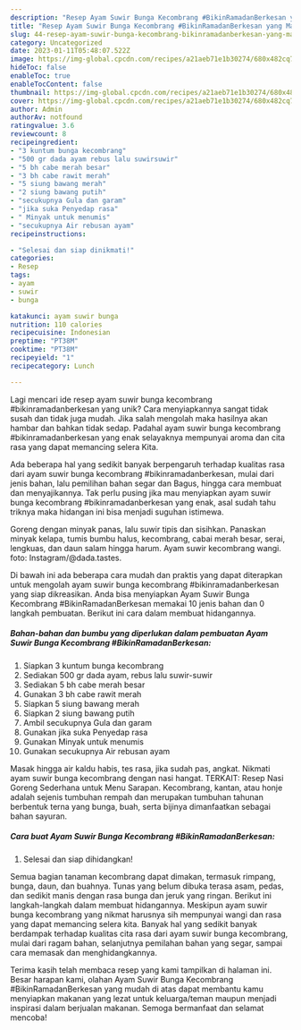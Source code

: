 ```yaml
---
description: "Resep Ayam Suwir Bunga Kecombrang #BikinRamadanBerkesan yang Mantap"
title: "Resep Ayam Suwir Bunga Kecombrang #BikinRamadanBerkesan yang Mantap"
slug: 44-resep-ayam-suwir-bunga-kecombrang-bikinramadanberkesan-yang-mantap
category: Uncategorized
date: 2023-01-11T05:48:07.522Z
image: https://img-global.cpcdn.com/recipes/a21aeb71e1b30274/680x482cq70/ayam-suwir-bunga-kecombrang-bikinramadanberkesan-foto-resep-utama.jpg
hideToc: false
enableToc: true
enableTocContent: false
thumbnail: https://img-global.cpcdn.com/recipes/a21aeb71e1b30274/680x482cq70/ayam-suwir-bunga-kecombrang-bikinramadanberkesan-foto-resep-utama.jpg
cover: https://img-global.cpcdn.com/recipes/a21aeb71e1b30274/680x482cq70/ayam-suwir-bunga-kecombrang-bikinramadanberkesan-foto-resep-utama.jpg
author: Admin
authorAv: notfound
ratingvalue: 3.6
reviewcount: 8
recipeingredient:
- "3 kuntum bunga kecombrang"
- "500 gr dada ayam rebus lalu suwirsuwir"
- "5 bh cabe merah besar"
- "3 bh cabe rawit merah"
- "5 siung bawang merah"
- "2 siung bawang putih"
- "secukupnya Gula dan garam"
- "jika suka Penyedap rasa"
- " Minyak untuk menumis"
- "secukupnya Air rebusan ayam"
recipeinstructions:

- "Selesai dan siap dinikmati!"
categories:
- Resep
tags:
- ayam
- suwir
- bunga

katakunci: ayam suwir bunga 
nutrition: 110 calories
recipecuisine: Indonesian
preptime: "PT38M"
cooktime: "PT38M"
recipeyield: "1"
recipecategory: Lunch

---
```





Lagi mencari ide resep ayam suwir bunga kecombrang #bikinramadanberkesan yang unik? Cara menyiapkannya sangat tidak susah dan tidak juga mudah. Jika salah mengolah maka hasilnya akan hambar dan bahkan tidak sedap. Padahal ayam suwir bunga kecombrang #bikinramadanberkesan yang enak selayaknya mempunyai aroma dan cita rasa yang dapat memancing selera Kita.





Ada beberapa hal yang sedikit banyak berpengaruh terhadap kualitas rasa dari ayam suwir bunga kecombrang #bikinramadanberkesan, mulai dari jenis bahan, lalu pemilihan bahan segar dan Bagus, hingga cara membuat dan menyajikannya. Tak perlu pusing jika mau menyiapkan ayam suwir bunga kecombrang #bikinramadanberkesan yang enak,      asal sudah tahu triknya maka hidangan ini bisa menjadi suguhan istimewa.














Goreng dengan minyak panas, lalu suwir tipis dan sisihkan. Panaskan minyak kelapa, tumis bumbu halus, kecombrang, cabai merah besar, serai, lengkuas, dan daun salam hingga harum. Ayam suwir kecombrang wangi. foto: Instagram/@dada.tastes.






Di bawah ini ada beberapa cara mudah dan praktis yang dapat diterapkan untuk mengolah ayam suwir bunga kecombrang #bikinramadanberkesan yang siap dikreasikan. Anda bisa menyiapkan Ayam Suwir Bunga Kecombrang #BikinRamadanBerkesan memakai 10 jenis bahan dan 0 langkah pembuatan. Berikut ini cara dalam membuat hidangannya.

<!--inarticleads1-->

##### Bahan-bahan dan bumbu yang diperlukan dalam pembuatan Ayam Suwir Bunga Kecombrang #BikinRamadanBerkesan:

1. Siapkan 3 kuntum bunga kecombrang
1. Sediakan 500 gr dada ayam, rebus lalu suwir-suwir
1. Sediakan 5 bh cabe merah besar
1. Gunakan 3 bh cabe rawit merah
1. Siapkan 5 siung bawang merah
1. Siapkan 2 siung bawang putih
1. Ambil secukupnya Gula dan garam
1. Gunakan jika suka Penyedap rasa
1. Gunakan  Minyak untuk menumis
1. Gunakan secukupnya Air rebusan ayam


Masak hingga air kaldu habis, tes rasa, jika sudah pas, angkat. Nikmati ayam suwir bunga kecombrang dengan nasi hangat. TERKAIT: Resep Nasi Goreng Sederhana untuk Menu Sarapan. Kecombrang, kantan, atau honje adalah sejenis tumbuhan rempah dan merupakan tumbuhan tahunan berbentuk terna yang bunga, buah, serta bijinya dimanfaatkan sebagai bahan sayuran. 

<!--inarticleads2-->

##### Cara buat Ayam Suwir Bunga Kecombrang #BikinRamadanBerkesan:


1. Selesai dan siap dihidangkan!

Semua bagian tanaman kecombrang dapat dimakan, termasuk rimpang, bunga, daun, dan buahnya. Tunas yang belum dibuka terasa asam, pedas, dan sedikit manis dengan rasa bunga dan jeruk yang ringan. Berikut ini langkah-langkah dalam membuat hidangannya. Meskipun ayam suwir bunga kecombrang yang nikmat harusnya sih mempunyai wangi dan rasa yang dapat memancing selera kita. Banyak hal yang sedikit banyak berdampak terhadap kualitas cita rasa dari ayam suwir bunga kecombrang, mulai dari ragam bahan, selanjutnya pemilahan bahan yang segar, sampai cara memasak dan menghidangkannya. 

Terima kasih telah membaca resep yang kami tampilkan di halaman ini. Besar harapan kami, olahan Ayam Suwir Bunga Kecombrang #BikinRamadanBerkesan yang mudah di atas dapat membantu kamu menyiapkan makanan yang lezat untuk keluarga/teman maupun menjadi inspirasi dalam berjualan makanan. Semoga bermanfaat dan selamat mencoba!
